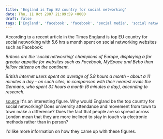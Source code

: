 ```yaml
---
title: 'England is Top EU country for social networking'
date: Thu, 11 Oct 2007 21:09:59 +0000
draft: false
tags: ['England', 'facebook', 'facebook', 'social media', 'social networking', 'social networking']
---
```


According to a recent article in the Times England is top EU country for social networking with 5.6 hrs a month spent on social networking websites such as Facebook:

_Britons are the 'social networking' champions of Europe, displaying a far greater appetite for websites such as Facebook, MySpace and Bebo than fellow citizens on the continent._

_British internet users spent an average of 5.8 hours a month - about a 11 minutes a day - on such sites, in comparison with their nearest rivals the Germans, who spent 3.1 hours a month (6 minutes a day), according to research._

[source](http://technology.timesonline.co.uk/tol/news/tech_and_web/article2629995.ece) It's an interesting figure. Why would England be the top country for social networking? Does university attendance and movement from town to town make a difference? Does the fact that people are so spread across London mean that they are more inclined to stay in touch via electronic methods rather than in person?

I'd like more information on how they came up with these figures.